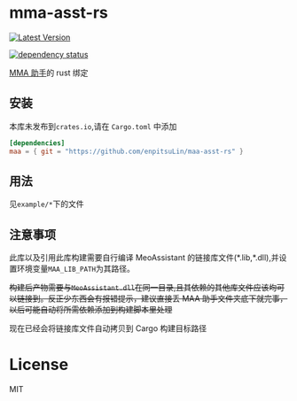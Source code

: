 # mma-asst-rs

[![Latest Version](https://img.shields.io/crates/v/maa.svg)](https://crates.io/crates/maa)

[![dependency status](https://deps.rs/repo/github/enpitsuLin/maa-asst-rs/status.svg)](https://deps.rs/repo/github/enpitsuLin/maa-asst-rs)

[MMA 助手](https://github.com/MaaAssistantArknights/MaaAssistantArknights)的 rust 绑定

## 安装

本库未发布到`crates.io`,请在 `Cargo.toml` 中添加

```toml
[dependencies]
maa = { git = "https://github.com/enpitsuLin/maa-asst-rs" }
```

## 用法

见`example/*`下的文件

## 注意事项

此库以及引用此库构建需要自行编译 MeoAssistant 的链接库文件(\*.lib,\*.dll),并设置环境变量`MAA_LIB_PATH`为其路径。

~~构建后产物需要与`MeoAssistant.dll`在同一目录,且其依赖的其他库文件应该均可以链接到。反正少东西会有报错提示，建议直接丢 MAA 助手文件夹底下就完事，以后可能自动将所需依赖添加到构建脚本里处理~~

现在已经会将链接库文件自动拷贝到 Cargo 构建目标路径

# License

MIT
